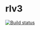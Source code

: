 # rlv3
[![Build status](https://ci.appveyor.com/api/projects/status/irh25hsxwl4cb01m?svg=true)](https://ci.appveyor.com/project/tompinn23/rlv3)
